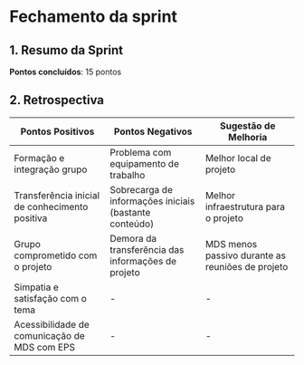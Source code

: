 # Fechamento da sprint

## 1. Resumo da Sprint

__Pontos concluídos__: 15 pontos

## 2. Retrospectiva

| Pontos Positivos | Pontos Negativos | Sugestão de Melhoria |
| ----- | ----- | ---- |
| Formação e integração grupo | Problema com equipamento de trabalho | Melhor local de projeto |
| Transferência inicial de conhecimento positiva |Sobrecarga de informações iniciais (bastante conteúdo) | Melhor infraestrutura para o projeto |
| Grupo comprometido com o projeto | Demora da transferência das informações de projeto |MDS menos passivo durante as reuniões de projeto |
| Simpatia e satisfação com o tema | - | - |
| Acessibilidade de comunicação de MDS com EPS | - | - |


